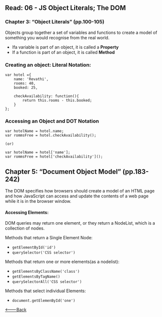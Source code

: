 ## Read: 06 - JS Object Literals; The DOM
### Chapter 3: “Object Literals” (pp.100-105)

Objects group together a set of variables and functions to create a model of something you would recognise from the real world.
* Ifa variable is part of an object, it is called a **Property**
* If a function is part of an object, it is called **Method**

### Creating an object: Literal Notation:
```
var hotel ={
    name: 'Revathi',
    rooms: 40,
    booked: 25,

    checkAvailability: function(){
        return this.rooms - this.booked;
    }
};
```

### Accessing an Object and DOT Notation
```
var hotelName = hotel.name;
var rommsFree = hotel.checkAvailability();

(or)

var hotelName = hotel['name'];
var rommsFree = hotel['checkAvailability']();
```

## Chapter 5: “Document Object Model” (pp.183-242)

The DOM specifies how browsers should create a model of an HTML page and how JavaScript can access and update the contents of a web page while it is in the browser window.

#### Accessing Elements:
DOM queries may return one element, or they return a NodeList, which is a collection of nodes.

Methods that return a Single Element Node:
* `getElementById('id')`
* `querySelector('CSS selector')`

Methods that return one or more elements(as a nodelist):
* `getElementsByClassName('class')`
* `getElementsByTagName()`
* `querySelectorAll('CSS selector')`

Methods that select individual Elements:
* `document.getElemenById('one')`




 [<---Back](README.md)